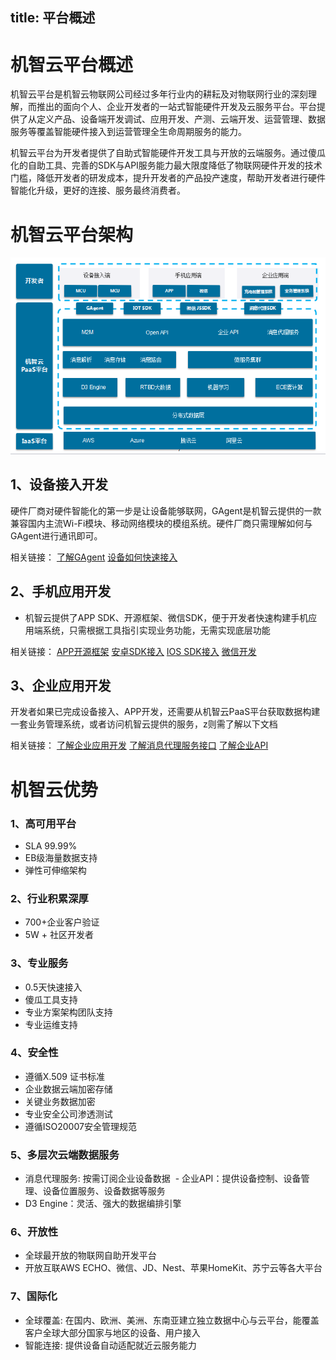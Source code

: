 title:  平台概述
---

# 机智云平台概述
机智云平台是机智云物联网公司经过多年行业内的耕耘及对物联网行业的深刻理解，而推出的面向个人、企业开发者的一站式智能硬件开发及云服务平台。平台提供了从定义产品、设备端开发调试、应用开发、产测、云端开发、运营管理、数据服务等覆盖智能硬件接入到运营管理全生命周期服务的能力。

机智云平台为开发者提供了自助式智能硬件开发工具与开放的云端服务。通过傻瓜化的自助工具、完善的SDK与API服务能力最大限度降低了物联网硬件开发的技术门槛，降低开发者的研发成本，提升开发者的产品投产速度，帮助开发者进行硬件智能化升级，更好的连接、服务最终消费者。

# 机智云平台架构

![@机智云PaaS平台架构](/assets/zh-cn/OverVeiw/arti03.png)


## 1、设备接入开发
硬件厂商对硬件智能化的第一步是让设备能够联网，GAgent是机智云提供的一款兼容国内主流Wi-Fi模块、移动网络模块的模组系统。硬件厂商只需理解如何与GAgent进行通讯即可。

相关链接：
 [了解GAgent](../deviceDev/gagent_info.html)
 [设备如何快速接入](/zh-cn/quickstart/设备快速接入.html)


## 2、手机应用开发
- 机智云提供了APP SDK、开源框架、微信SDK，便于开发者快速构建手机应用端系统，只需根据工具指引实现业务功能，无需实现底层功能

相关链接：
 [APP开源框架](/zh-cn/AppDev/iosframe.html)
 [安卓SDK接入](/zh-cn/AppDev/AndroidSDKA2.html)
 [IOS SDK接入](/zh-cn/AppDev/iossdk.html)
 [微信开发](/zh-cn/WechatDev/微信应用开发教程.html)

## 3、企业应用开发
开发者如果已完成设备接入、APP开发，还需要从机智云PaaS平台获取数据构建一套业务管理系统，或者访问机智云提供的服务，z则需了解以下文档

相关链接：
 [了解企业应用开发](../Cloud/ent_dev.html)
 [了解消息代理服务接口](../Cloud/noti1.0.html)
 [了解企业API](../Cloud/enterprise_api.html)



# 机智云优势
### 1、高可用平台
 - SLA 99.99%
 - EB级海量数据支持
 - 弹性可伸缩架构
 
### 2、行业积累深厚
 - 700+企业客户验证
 - 5W + 社区开发者
 
### 3、专业服务
 - 0.5天快速接入
 - 傻瓜工具支持
 - 专业方案架构团队支持
 - 专业运维支持


### 4、安全性
 - 遵循X.509 证书标准
 - 企业数据云端加密存储
 - 关键业务数据加密
 - 专业安全公司渗透测试
 - 遵循ISO20007安全管理规范


### 5、多层次云端数据服务
  - 消息代理服务: 按需订阅企业设备数据
  - 企业API：提供设备控制、设备管理、设备位置服务、设备数据等服务
  - D3 Engine：灵活、强大的数据编排引擎

### 6、开放性
  - 全球最开放的物联网自助开发平台
  - 开放互联AWS ECHO、微信、JD、Nest、苹果HomeKit、苏宁云等各大平台

### 7、国际化

- 全球覆盖: 在国内、欧洲、美洲、东南亚建立独立数据中心与云平台，能覆盖客户全球大部分国家与地区的设备、用户接入
- 智能连接: 提供设备自动适配就近云服务能力




